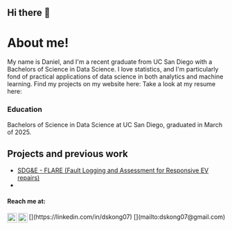 ## Hi there 👋

<h1> About me! </h1>
My name is Daniel, and I'm a recent graduate from UC San Diego with a Bachelors of Science in Data Science. I love statistics, and I'm particularly fond of practical applications of data science in both analytics and machine learning.
Find my projects on my website here:
Take a look at my resume here:

<h3>Education</h3>
Bachelors of Science in Data Science at UC San Diego, graduated in March of 2025.

<h2> Projects and previous work </h2>

- [SDG&E - FLARE (Fault Logging and Assessment for Responsive EV repairs)](https://jingchenggu.github.io/FLARE-website/)
- 

<h4>Reach me at:</h4>
[<img align="left" alt="JoshMadakor | LinkedIn" width="22px" src="https://cdn.jsdelivr.net/npm/simple-icons@v3/icons/linkedin.svg" />](https://linkedin.com/in/dskong07)
[<img align="left" alt="JoshMadakor | LinkedIn" width="22px" src="https://cdn.jsdelivr.net/npm/simple-icons@v3/icons/gmail.svg" />](mailto:dskong07@gmail.com)
<!--
**dskong07/dskong07** is a ✨ _special_ ✨ repository because its `README.md` (this file) appears on your GitHub profile.

Here are some ideas to get you started:

- 🔭 I’m currently working on ...
- 🌱 I’m currently learning ...
- 👯 I’m looking to collaborate on ...
- 🤔 I’m looking for help with ...
- 💬 Ask me about ...
- 📫 How to reach me: ...
- 😄 Pronouns: ...
- ⚡ Fun fact: ...
-->
